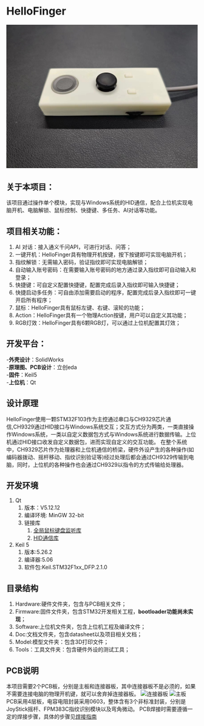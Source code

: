 # HelloFinger
![HelloFinger](https://github.com/Magiclxw/HelloFinger/blob/main/4.Doc/Image/HelloFinger.jpg)
## 关于本项目：
该项目通过操作单个模块，实现与Windows系统的HID通信，配合上位机实现电脑开机、电脑解锁、鼠标控制、快捷键、多任务、AI对话等功能。

## 项目相关功能：  
  1. AI 对话：接入通义千问API，可进行对话、问答；
  2. 一键开机：HelloFinger具有物理开机按键，按下按键即可实现电脑开机；
  3. 指纹解锁：无需输入密码，验证指纹即可实现电脑解锁；
  4. 自动输入账号密码：在需要输入账号密码的地方通过录入指纹即可自动输入和登录；
  5. 快捷键：可自定义配置快捷键，配置完成后录入指纹即可输入快捷键；
  6. 快捷启动多任务：可自由添加需要启动的程序，配置完成后录入指纹即可一键开启所有程序；
  7. 鼠标：HelloFinger具有鼠标左键、右键、滚轮的功能；
  8. Action：HelloFinger具有一个物理Action按键，用户可以自定义其功能；
  9. RGB灯效：HelloFinger具有6颗RGB灯，可以通过上位机配置其灯效；

## 开发平台：
-**外壳设计**：SolidWorks  
-**原理图、PCB设计**：立创eda  
-**固件**：Keil5  
-**上位机**：Qt  

## 设计原理
HelloFinger使用一颗STM32F103作为主控通过串口与CH9329芯片通信,CH9329通过HID接口与Windows系统交互；交互方式分为两类，一类直接操作Windows系统，一类以自定义数据包方式与Windows系统进行数据传输。上位机通过HID接口收发自定义数据包，进而实现自定义的交互功能。
在整个系统中，CH9329芯片作为处理器和上位机通信的桥梁，硬件外设产生的各种操作(如编码器拨动、摇杆移动、指纹识别验证等)经过处理后都会通过CH9329传输到电脑，同时，上位机的各种操作也会通过CH9329以指令的方式传输给处理器。

## 开发环境
  1. Qt
     1. 版本：V5.12.12
     2. 编译环境: MinGW 32-bit
     3. 链接库
        1. [全局鼠标键盘监听库](https://github.com/mahuifa/QtGlobalEvent)
        2. [HID通信库](https://github.com/libusb/hidapi)
  2. Keil 5
     1. 版本:5.26.2
     2. 编译器:5.06
     3. 软件包:Keil.STM32F1xx_DFP.2.1.0

## 目录结构
  1. Hardware:硬件文件夹，包含与PCB相关文件；
  2. Firmware:固件文件夹，包含STM32开发相关工程，**bootloader功能尚未实现**；
  3. Software:上位机文件夹，包含上位机工程及编译文件；
  4. Doc:文档文件夹，包含datasheet以及项目相关文档；
  5. Model:模型文件夹：包含3D打印文件；
  6. Tools：工具文件夹：包含硬件外设的测试工具；

## PCB说明
本项目需要2个PCB板，分别是主板和连接器板，其中连接器板不是必须的，如果不需要连接电脑的物理开机键，就可以舍弃掉连接器板。
![连接器板]()
![主板]()
PCB采用4层板，电容电阻封装采用0603，整体含有3个非标准封装，分别是JoyStick摇杆、FPM383C指纹识别模块以及弯角微动。
PCB焊接时需要遵循一定的焊接步骤，具体的步骤见[焊接指南](https://github.com/Magiclxw/HelloFinger/blob/main/4.Doc/HelloFinger%E7%84%8A%E6%8E%A5%E6%8C%87%E5%8D%97V1.0.pdf)
